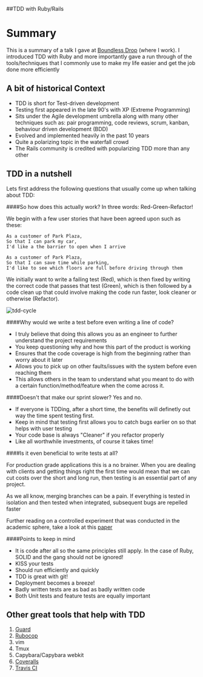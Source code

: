 ##TDD with Ruby/Rails

Summary
=======
This is a summary of a talk I gave at [Boundless Drop](http://boundlessdrop.com) (where I work). I introduced TDD with Ruby and more importantly gave a run through of the tools/techniques that I commonly use to make my life easier and get the job done more efficiently

A bit of historical Context
---------------------------
- TDD is short for Test-driven development
- Testing first appeared in the late 90's with XP (Extreme Programming)
- Sits under the Agile development umbrella along with many other techniques such as: pair programming, code reviews, scrum, kanban, behaviour driven development (BDD)
- Evolved and implemented heavily in the past 10 years
- Quite a polarizing topic in the waterfall crowd
- The Rails community is credited with popularizing TDD more than any other

TDD in a nutshell
-----------------
Lets first address the following questions that usually come up when talking about TDD:

####So how does this actually work?
In three words: Red-Green-Refactor!

We begin with a few user stories that have been agreed upon such as these:

```
As a customer of Park Plaza,
So that I can park my car,
I'd like a the barrier to open when I arrive

As a customer of Park Plaza,
So that I can save time while parking,
I'd like to see which floors are full before driving through them
```

We initially want to write a failing test (Red), which is then fixed by writing the correct code that passes that test (Green), which is then followed by a code clean up that could involve making the code run faster, look cleaner or otherwise (Refactor).

![tdd-cycle](http://i.imgur.com/dEpQrOv.png)

####Why would we write a test before even writing a line of code?
- I truly believe that doing this allows you as an engineer to further understand the project requirements
- You keep questioning why and how this part of the product is working
- Ensures that the code coverage is high from the beginning rather than worry about it later
- Allows you to pick up on other faults/issues with the system before even reaching them
- This allows others in the team to understand what you meant to do with a certain function/method/feature when the come across it.

####Doesn't that make our sprint slower?
Yes and no.

- If everyone is TDDing, after a short time, the benefits will definetly out way the time spent testing first.
- Keep in mind that testing first allows you to catch bugs earlier on so that helps with user testing
- Your code base is always "Cleaner" if you refactor properly
- Like all worthwhile investments, of course it takes time!

####Is it even beneficial to write tests at all?

For production grade applications this is a no brainer. When you are dealing with clients and getting things right the first time would mean that we can cut costs over the short and long run, then testing is an essential part of any project.

As we all know, merging branches can be a pain. If everything is tested in isolation and then tested when integrated, subsequent bugs are repelled faster

Further reading on a controlled experiment that was conducted in the academic sphere, take a look at this [paper](http://nparc.cisti-icist.nrc-cnrc.gc.ca/eng/view/accepted/?id=0420df64-f474-4072-8df6-c7b87c0de643)

####Points to keep in mind

- It is code after all so the same principles still apply. In the case of Ruby, SOLID and the gang should not be ignored!
- KISS your tests
- Should run efficiently and quickly
- TDD is great with git!
- Deployment becomes a breeze!
- Badly written tests are as bad as badly written code
- Both Unit tests and feature tests are equally important


Other great tools that help with TDD
------------------------------------
1. [Guard](https://github.com/guard/guard)
2. [Rubocop](https://github.com/bbatsov/rubocop)
3. vim
4. Tmux
5. Capybara/Capybara webkit
6. [ Coveralls ](https://coveralls.io/)
7. [Travis CI](https://travis-ci.org/)


